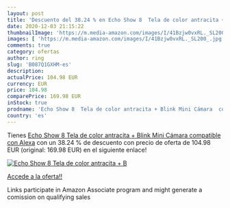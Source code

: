 ```yaml
---
layout: post
title: 'Descuento del 38.24 % en Echo Show 8  Tela de color antracita + B'
date: 2020-12-03 21:15:22
thumbnailImage: 'https://m.media-amazon.com/images/I/41Bzjw0vxRL._SL200_.jpg'
images: [ 'https://m.media-amazon.com/images/I/41Bzjw0vxRL._SL200_.jpg' ]
comments: true
category: ofertas
author: ring
slug: 'B087Q1GXHM-es'
description:
actualPrice: 104.98 EUR
currency: EUR
price: 104.98
comparePrice: 169.98 EUR
inStock: true
prodname: 'Echo Show 8  Tela de color antracita + Blink Mini Cámara  compatible con Alexa'
country: 'es'
---
```


Tienes [Echo Show 8  Tela de color antracita + Blink Mini Cámara  compatible con Alexa](https://www.amazon.es/dp/B087Q1GXHM/?tag=tolees-21) con un 38.24 % de descuento con precio de oferta de 104.98 EUR (original: 169.98 EUR) en el siguiente enlace!

[![Echo Show 8  Tela de color antracita + B](https://m.media-amazon.com/images/I/41Bzjw0vxRL._SL200_.jpg)](https://www.amazon.es/dp/B087Q1GXHM/?tag=tolees-21)

[Accede a la oferta!!](https://www.amazon.es/dp/B087Q1GXHM/?tag=tolees-21)

Links participate in Amazon Associate program and might generate a comission on qualifying sales


